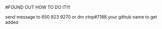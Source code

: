 #FOUND OUT HOW TO DO IT!!!

send message to 650 823 9270
or dm ctnp#7188
your github name to get added
